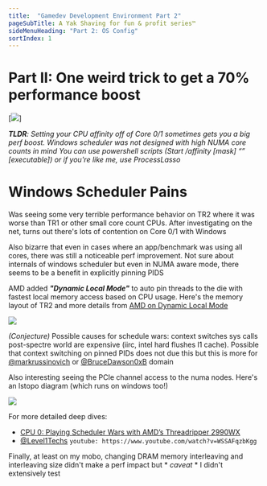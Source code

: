 ```yaml
---
title:  "Gamedev Development Environment Part 2"
pageSubTitle: A Yak Shaving for fun & profit series™
sideMenuHeading: "Part 2: OS Config"
sortIndex: 1
---
```

# Part II: One weird trick to get a 70% performance boost
[![](https://pbs.twimg.com/media/DuuPHAbV4AAW5V0.jpg)]

***TLDR**: Setting your CPU affinity off of Core 0/1 sometimes gets you a big perf boost. Windows scheduler was not designed with high NUMA core counts in mind
You can use powershell scripts (Start /affinity [mask] “” [executable]) or if you're like me, use ProcessLasso*

# Windows Scheduler Pains
Was seeing some very terrible performance behavior on TR2 where it was worse than TR1 or other small core count CPUs.  After investigating on the net, turns out there's lots of contention on Core 0/1 with Windows

Also bizarre that even in cases where an app/benchmark was using all cores, there was still a noticeable perf improvement.  Not sure about internals of windows scheduler but even in NUMA aware mode, there seems to be a benefit in explicitly pinning PIDS

AMD added ***"Dynamic Local Mode"*** to auto pin threads to the die with fastest local memory access based on CPU usage. Here's the memory layout of TR2 and more details from [AMD on Dynamic Local Mode](https://community.amd.com/community/gaming/blog/2018/10/05/previewing-dynamic-local-mode-for-the-amd-ryzen-threadripper-wx-series-processors)

[![](https://pbs.twimg.com/media/DuuS6WaVYAIcBJk.jpg)](https://pbs.twimg.com/media/DuuS6WaVYAIcBJk.jpg)

*(Conjecture)* Possible causes for schedule wars: context switches sys calls post-spectre world are expensive (iirc, intel hard flushes l1 cache). Possible that context switching on pinned PIDs does not due this but this is more for [@markrussinovich](https://twitter.com/markrussinovich) or [@BruceDawson0xB](https://twitter.com/BruceDawson0xB) domain

Also interesting seeing the PCIe channel access to the numa nodes. Here's an lstopo diagram (which runs on windows too!)

![](https://pbs.twimg.com/media/DuuTwiYVYAAFH-R.jpg)

For more detailed deep dives:
- [CPU 0: Playing Scheduler Wars with AMD’s Threadripper 2990WX](https://www.anandtech.com/show/13446/the-quiz-on-cpu-0-playing-scheduler-wars-with-amds-threadripper-2990wx)
- [@Level1Techs](https://twitter.com/Level1Techs) `youtube: https://www.youtube.com/watch?v=WSSAFqzbKgg`

Finally, at least on my mobo, changing DRAM memory interleaving and interleaving size didn't make a perf impact but * *caveat* * I didn't extensively test